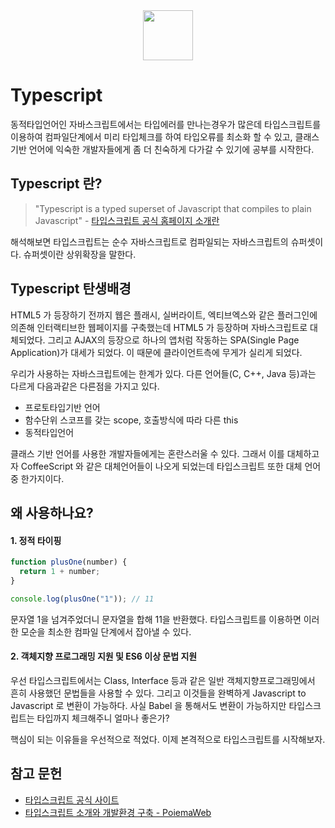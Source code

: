 <div align=center>

<img src="https://pbs.twimg.com/profile_images/743155381661143040/bynNY5dJ_400x400.jpg" width="80" height="80">

</div>



# Typescript
동적타입언어인 자바스크립트에서는 타입에러를 만나는경우가 많은데 타입스크립트를 이용하여 컴파일단계에서 미리 타입체크를 하여 타입오류를 최소화 할 수 있고, 클래스기반 언어에 익숙한 개발자들에게 좀 더 친숙하게 다가갈 수 있기에 공부를 시작한다.

## Typescript 란?
> "Typescript is a typed superset of Javascript that compiles to plain Javascript" - [타입스크립트 공식 홈페이지 소개란](https://www.typescriptlang.org/index.html)

해석해보면 타입스크립트는 순수 자바스크립트로 컴파일되는 자바스크립트의 슈퍼셋이다. 슈퍼셋이란 상위확장을 말한다.

## Typescript 탄생배경
HTML5 가 등장하기 전까지 웹은 플래시, 실버라이트, 엑티브엑스와 같은 플러그인에 의존해 인터랙티브한 웹페이지를 구축했는데 HTML5 가 등장하며 자바스크립트로 대체되었다. 그리고 AJAX의 등장으로 하나의 앱처럼 작동하는 SPA(Single Page Application)가 대세가 되었다. 이 때문에 클라이언트측에 무게가 실리게 되었다.

우리가 사용하는 자바스크립트에는 한계가 있다. 다른 언어들(C, C++, Java 등)과는 다르게 다음과같은 다른점을 가지고 있다.

* 프로토타입기반 언어
* 함수단위 스코프를 갖는 scope, 호출방식에 따라 다른 this
* 동적타입언어

클래스 기반 언어를 사용한 개발자들에게는 혼란스러울 수 있다. 그래서 이를 대체하고자 CoffeeScript 와 같은 대체언어들이 나오게 되었는데 타입스크립트 또한 대체 언어중 한가지이다.

## 왜 사용하나요?

#### 1. 정적 타이핑
```javascript
function plusOne(number) {
  return 1 + number;
}

console.log(plusOne("1")); // 11
```
문자열 1을 넘겨주었더니 문자열을 합해 11을 반환했다. 타입스크립트를 이용하면 이러한 모순을 최소한 컴파일 단계에서 잡아낼 수 있다.


#### 2. 객체지향 프로그래밍 지원 및 ES6 이상 문법 지원
우선 타입스크립트에서는 Class, Interface 등과 같은 일반 객체지향프로그래밍에서 흔히 사용했던 문법들을 사용할 수 있다. 그리고 이것들을 완벽하게 Javascript to Javascript 로 변환이 가능하다. 사실 Babel 을 통해서도 변환이 가능하지만 타입스크립트는 타입까지 체크해주니 얼마나 좋은가?

핵심이 되는 이유들을 우선적으로 적었다.
이제 본격적으로 타입스크립트를 시작해보자.



## 참고 문헌
* [타입스크립트 공식 사이트](https://www.typescriptlang.org/index.html)
* [타입스크립트 소개와 개발환경 구축 - PoiemaWeb](https://poiemaweb.com/typescript-introduction)
